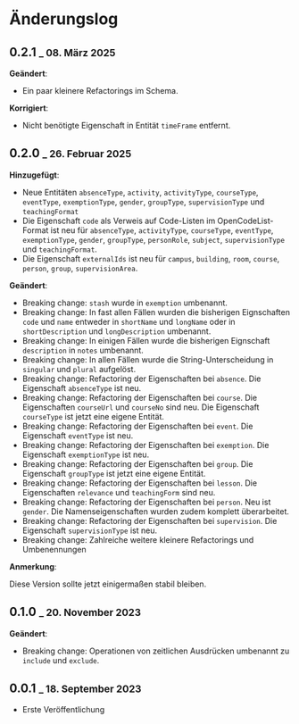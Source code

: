 # Änderungslog

## 0.2.1 <small>_ 08. März 2025</small>

**Geändert**:

+ Ein paar kleinere Refactorings im Schema.

**Korrigiert**:

+ Nicht benötigte Eigenschaft in Entität `timeFrame` entfernt.

## 0.2.0 <small>_ 26. Februar 2025</small>

**Hinzugefügt**:

+ Neue Entitäten `absenceType`, `activity`, `activityType`, `courseType`, `eventType`, `exemptionType`, `gender`, `groupType`, `supervisionType` und `teachingFormat`
+ Die Eigenschaft `code` als Verweis auf Code-Listen im OpenCodeList-Format ist neu für `absenceType`, `activityType`, `courseType`, `eventType`, `exemptionType`, `gender`, `groupType`, `personRole`, `subject`, `supervisionType` und `teachingFormat`.
+ Die Eigenschaft `externalIds` ist neu für `campus`, `building`, `room`, `course`, `person`, `group`, `supervisionArea`.

**Geändert**:

+ Breaking change: `stash` wurde in `exemption` umbenannt. 
+ Breaking change: In fast allen Fällen wurden die bisherigen Eignschaften `code` und `name` entweder in `shortName` und `longName` oder in `shortDescription` und `longDescription` umbenannt.
+ Breaking change: In einigen Fällen wurde die bisherigen Eignschaft `description` in `notes` umbenannt.
+ Breaking change: In allen Fällen wurde die String-Unterscheidung in `singular` und `plural` aufgelöst.
+ Breaking change: Refactoring der Eigenschaften bei `absence`. Die Eigenschaft `absenceType` ist neu.
+ Breaking change: Refactoring der Eigenschaften bei `course`. Die Eigenschaften `courseUrl` und `courseNo` sind neu. Die Eigenschaft `courseType` ist jetzt eine eigene Entität.
+ Breaking change: Refactoring der Eigenschaften bei `event`. Die Eigenschaft `eventType` ist neu.
+ Breaking change: Refactoring der Eigenschaften bei `exemption`. Die Eigenschaft `exemptionType` ist neu.
+ Breaking change: Refactoring der Eigenschaften bei `group`. Die Eigenschaft `groupType` ist jetzt eine eigene Entität.
+ Breaking change: Refactoring der Eigenschaften bei `lesson`. Die Eigenschaften `relevance` und `teachingForm` sind neu.
+ Breaking change: Refactoring der Eigenschaften bei `person`. Neu ist `gender`. Die Namenseigenschaften wurden zudem komplett überarbeitet.
+ Breaking change: Refactoring der Eigenschaften bei `supervision`. Die Eigenschaft `supervisionType` ist neu.
+ Breaking change: Zahlreiche weitere kleinere Refactorings und Umbenennungen

**Anmerkung**:

Diese Version sollte jetzt einigermaßen stabil bleiben.

## 0.1.0 <small>_ 20. November 2023</small>

**Geändert**:

+ Breaking change: Operationen von zeitlichen Ausdrücken umbenannt zu `include` und `exclude`.

## 0.0.1 <small>_ 18. September 2023</small>

+ Erste Veröffentlichung